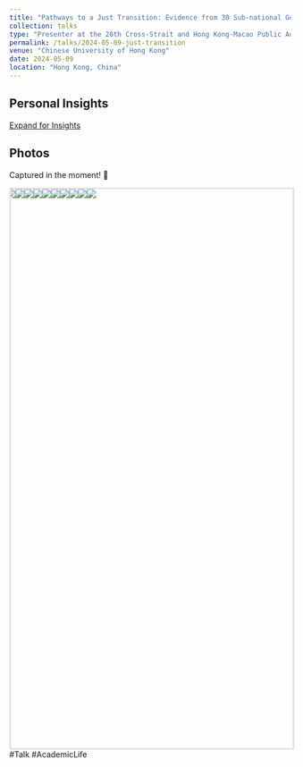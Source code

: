 ```yaml
---
title: "Pathways to a Just Transition: Evidence from 30 Sub-national Governments in China"
collection: talks
type: "Presenter at the 20th Cross-Strait and Hong Kong-Macao Public Administration Academic Seminar"
permalink: /talks/2024-05-09-just-transition
venue: "Chinese University of Hong Kong"
date: 2024-05-09
location: "Hong Kong, China"
---
```

<style>
  /* 样式定义 */
  #reflections-content {
    display: none; /* 默认不显示 */
    padding: 15px;
    border-left: 3px solid #ccc;
    margin-left: 20px;
  }
  
  /* 鼠标悬停在链接上时的样式 */
  a:hover {
    color: #007bff;
    text-decoration: underline;
  }
</style>
<script>
  function toggleReflections() {
    var content = document.getElementById('reflections-content');
    if (content.style.display === 'none') {
      content.style.display = 'block';
    } else {
      content.style.display = 'none';
    }
  }
</script>
<h2>Personal Insights</h2>
<a href="#" onclick="toggleReflections()">Expand for Insights</a>
<div id="reflections-content" style="display:none;">
    <p>🇭🇰Academic Journey at CUHK～</p>
    <p>🌟🌟非常荣幸受邀参加在香港中文大学举办的第20届海峡两岸暨港澳地区公共管理学术研讨会，并分享了我们的初步研究成果🌹</p>
    <p>📝海峡两岸暨港澳地区公共管理学术研讨会（前称两岸四地公共管理学术研讨会），自2005年由中国人民大学公共管理学院首次举办以来，已经成功举办了20届。细览历届会议的主题，我们能感受到这20年间时代的浪潮以及公共管理议题的发展。这背后，是主办方和倡议者们对时代问题的敏锐洞察和对未来的深远预见。每一届的会议，都汇聚了新鲜的思想和热情的参与者，这份对学术探索的热爱和对会议初衷的坚守，充满着活力和感染力❣️在开幕式上，听到会议的历史和背后的故事，让我深受感动。我相信，这种长期的坚持和始终如一的热情，将继续激励着每一位参与者，并不断传承下去。</p>
    <p>🎒独自出发，带着满满的收获归来。作为一名硕士生，能与这么多优秀的青年学者和资深教授一起交流，真是一次难得的学习和成长机会！此次不仅学术“追星”成功，还结识了一群有趣而优秀的新朋友💗圆满结束！</p>
    <p>Keep going ～ 💪✨</p>
</div>

Photos
-
Captured in the moment! 📸
<div id="homeCarousel">
  <div id="homeCarouselWrap">
    <img src="https://raw.githubusercontent.com/qiuhan-star/hanrachelqiu.github.io/master/images/talks/Talk-2024-05-09-1.JPG">
    <img src="https://raw.githubusercontent.com/qiuhan-star/hanrachelqiu.github.io/master/images/talks/Talk-2024-05-09-2.JPG">
    <img src="https://raw.githubusercontent.com/qiuhan-star/hanrachelqiu.github.io/master/images/talks/Talk-2024-05-09-3.JPG">
    <img src="https://raw.githubusercontent.com/qiuhan-star/hanrachelqiu.github.io/master/images/talks/Talk-2024-05-09-4.JPG">
    <img src="https://raw.githubusercontent.com/qiuhan-star/hanrachelqiu.github.io/master/images/talks/Talk-2024-05-09-5.JPG">
    <img src="https://raw.githubusercontent.com/qiuhan-star/hanrachelqiu.github.io/master/images/talks/Talk-2024-05-09-6.JPG">
    <img src="https://raw.githubusercontent.com/qiuhan-star/hanrachelqiu.github.io/master/images/talks/Talk-2024-05-09-7.JPG">
    <img src="https://raw.githubusercontent.com/qiuhan-star/hanrachelqiu.github.io/master/images/talks/Talk-2024-05-09-8.JPG">
    <img src="https://raw.githubusercontent.com/qiuhan-star/hanrachelqiu.github.io/master/images/talks/Talk-2024-05-09-9.JPG">
    <img src="https://raw.githubusercontent.com/qiuhan-star/hanrachelqiu.github.io/master/images/talks/Talk-2024-05-09-10.JPG">
  </div>
</div>
<div id="modal">
  <span id="closeBtn">×</span>
  <img id="img2">
</div>
<style>
    #homeCarousel {
        width: 100%;
        height: 1000px; /* 添加单位px */
        overflow: hidden;
        border: solid rgba(0, 0, 0, 0.1);
        position: relative;
        margin: 0 auto; /* 水平居中 */
    }
    #homeCarouselWrap {
        display: flex;
        width: 100%; /* 确保宽度与父容器相同 */
        position: absolute;
        animation: move 30s linear infinite;
    }
    #homeCarouselWrap img {
        flex-shrink: 0; /* 防止图片缩小 */
        max-width: 100%; /* 确保图片宽度不超过容器宽度 */
        max-height: 100%; /* 确保图片高度不超过容器高度 */
        height: auto; /* 高度自适应 */
        cursor: pointer;
        object-fit: contain; /* 保持图片比例，完整显示在容器内 */
    }
    @keyframes move {
        0% {
            transform: translateX(0);
        }
        100% {
            transform: translateX(-1000%); /* 调整为两张图片的总宽度 */
        }
    }
    #homeCarouselWrap:hover {
        animation-play-state: paused;
    }
    #modal {
        display: none; /* 默认不显示模态框 */
        position: fixed;
        z-index: 1;
        left: 0;
        top: 0; /* 初始状态不应该是 top: -100% */
        width: 100%;
        height: 100%;
        overflow: auto;
        background-color: rgba(0, 0, 0, 0.9);
        transition-duration: 0.4s;
        text-align: center;
    }
    #modal img {
        width: 75%;
        max-height: 80%;
        display: block;
        margin: 0 auto;
        object-fit: contain; /* 保持图片比例，完整显示在模态框内 */
    }
    #closeBtn {
        position: absolute;
        top: 5%;
        right: 2.5%;
        color: white;
        font-size: 40px;
        font-weight: bold;
        cursor: pointer;
    }
    @media(max-width: 400px) {
        #closeBtn {
            top: 0;
        }
    }
</style>
<script>
    document.getElementById('homeCarousel').addEventListener('click', function(e) {
      if(e.target.tagName === 'IMG') {
        var modal = document.getElementById('modal');
        modal.style.top = '0';
        modal.style.paddingTop = '12%';
        document.getElementById('img2').src = e.target.src;
      }
    });

    document.getElementById('closeBtn').addEventListener('click', function() {
      var modal = document.getElementById('modal');
      modal.style.top = '-100%';
      modal.style.paddingTop = '0';
    });
</script>
#Talk #AcademicLife
